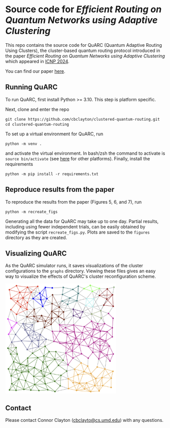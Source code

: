 # Source code for *Efficient Routing on Quantum Networks using Adaptive Clustering*

This repo contains the source code for QuARC (Quantum Adaptive Routing Using Clusters), the cluster-based quantum routing protocol introduced in the paper 
*Efficient Routing on Quantum Networks using Adaptive Clustering* which appeared in [ICNP 2024](https://icnp24.cs.ucr.edu).

You can find our paper [here](https://arxiv.org/pdf/2410.23007).

## Running QuARC

To run QuARC, first install Python >= 3.10. This step is platform specific.

Next, clone and enter the repo

    git clone https://github.com/cbclayton/clustered-quantum-routing.git
    cd clustered-quantum-routing

To set up a virtual environment for QuARC, run

    python -m venv .

and activate the virtual environment. In bash/zsh the command to activate is `source bin/activate` (see [here](https://docs.python.org/3/library/venv.html#how-venvs-work) for other platforms).
Finally, install the requirements

    python -m pip install -r requirements.txt

## Reproduce results from the paper

To reproduce the results from the paper (Figures 5, 6, and 7), run

    python -m recreate_figs

Generating all the data for QuARC may take up to one day.
Partial results, including using fewer independent trials, can be easily obtained by modifying the script `recreate_figs.py`.
Plots are saved to the `figures` directory as they are created.

## Visualizing QuARC

As the QuARC simulator runs, it saves visualizations of the cluster configurations to the `graphs` directory. Viewing these files gives an easy way to visualize the effects of QuARC's cluster reconfiguration scheme.

<img src="half-and-half-no-line.png" alt="cluster visualization example" width="350"/>

## Contact

Please contact Connor Clayton (cbclayto@cs.umd.edu) with any questions.
